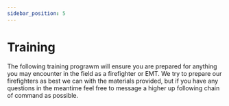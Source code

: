 ```yaml
---
sidebar_position: 5
---
```


# Training

The following training prograwm will ensure you are prepared for anything you may encounter in the field as a firefighter or EMT. We try to prepare our firefighters as best we can with the materials provided, but if you have any questions in the meantime feel free to message a higher up following chain of command as possible.